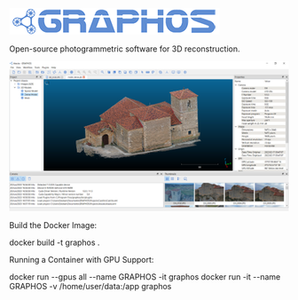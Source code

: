![GRAPHOS](res/img/graphos.png)

Open-source photogrammetric software for 3D reconstruction.

![gui](res/img/gui.png)

Build the Docker Image:

docker build -t graphos .

Running a Container with GPU Support:

docker run --gpus all --name GRAPHOS -it graphos
docker run -it --name GRAPHOS -v /home/user/data:/app graphos